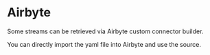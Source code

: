 # Airbyte

Some streams can be retrieved via Airbyte custom connector builder. 

You can directly import the yaml file into Airbyte and use the source.